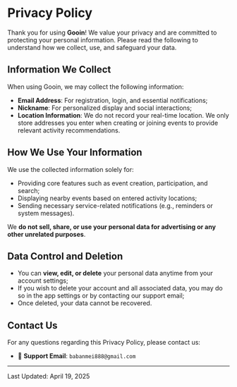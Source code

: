 # Privacy Policy

Thank you for using **Gooin**! We value your privacy and are committed to protecting your personal information. Please read the following to understand how we collect, use, and safeguard your data.

## Information We Collect

When using Gooin, we may collect the following information:

- **Email Address**: For registration, login, and essential notifications;
- **Nickname**: For personalized display and social interactions;
- **Location Information**: We do not record your real-time location. We only store addresses you enter when creating or joining events to provide relevant activity recommendations.

## How We Use Your Information

We use the collected information solely for:

- Providing core features such as event creation, participation, and search;
- Displaying nearby events based on entered activity locations;
- Sending necessary service-related notifications (e.g., reminders or system messages).

We **do not sell, share, or use your personal data for advertising or any other unrelated purposes**.

## Data Control and Deletion

- You can **view, edit, or delete** your personal data anytime from your account settings;
- If you wish to delete your account and all associated data, you may do so in the app settings or by contacting our support email;
- Once deleted, your data cannot be recovered.

## Contact Us

For any questions regarding this Privacy Policy, please contact us:

- 📧 **Support Email**: `babanmei888@gmail.com`
---

Last Updated: April 19, 2025
